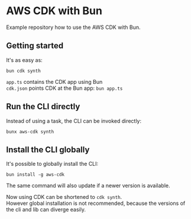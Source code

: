 # AWS CDK with Bun

Example repository how to use the AWS CDK with Bun.

## Getting started

It's as easy as:

```console
bun cdk synth
```

`app.ts` contains the CDK app using Bun\
`cdk.json` points CDK at the Bun app: `bun app.ts`

## Run the CLI directly

Instead of using a task, the CLI can be invoked directly:

```console
bunx aws-cdk synth
```

## Install the CLI globally

It's possible to globally install the CLI:

```console
bun install -g aws-cdk
```

The same command will also update if a newer version is available.

Now using CDK can be shortened to  `cdk synth`.\
However global installation is not recommended, because the versions of the cli and lib can diverge easily.
